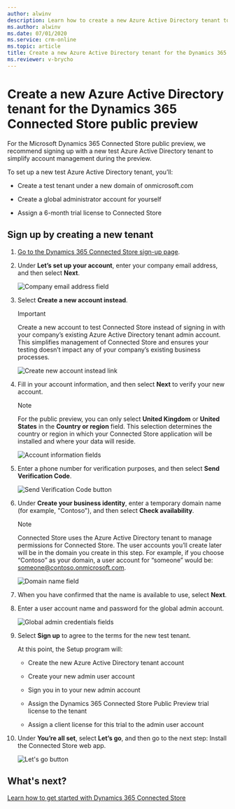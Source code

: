 ```yaml
---
author: alwinv
description: Learn how to create a new Azure Active Directory tenant to use with the Dynamics 365 Connected Store public preview
ms.author: alwinv
ms.date: 07/01/2020
ms.service: crm-online
ms.topic: article
title: Create a new Azure Active Directory tenant for the Dynamics 365 Connected Store public preview release
ms.reviewer: v-brycho
---
```


# Create a new Azure Active Directory tenant for the Dynamics 365 Connected Store public preview

For the Microsoft Dynamics 365 Connected Store public preview, we recommend signing up with a new test Azure Active Directory tenant to simplify account management 
during the preview.

To set up a new test Azure Active Directory tenant, you’ll:

- Create a test tenant under a new domain of onmicrosoft.com

- Create a global administrator account for yourself

- Assign a 6-month trial license to Connected Store

## Sign up by creating a new tenant

1. [Go to the Dynamics 365 Connected Store sign-up page](https://go.microsoft.com/fwlink/?linkid=2128173).

2. Under **Let’s set up your account**, enter your company email address, and then select **Next**.

    ![Company email address field](media/email-address.PNG "Company email address field")

3. Select **Create a new account instead**.

    > [!IMPORTANT]
    > Create a new account to test Connected Store instead of signing in with your company’s existing Azure Active Directory tenant admin account. 
    This simplifies management of Connected Store and ensures your testing doesn’t impact any of your company’s existing business processes.
    
    ![Create new account instead link](media/create-new-account.PNG "Create new account instead link")
    
4. Fill in your account information, and then select **Next** to verify your new account.

    > [!NOTE]
    > For the public preview, you can only select **United Kingdom** or **United States** in the **Country or region** field. This selection determines the country or region in which your Connected Store application will be installed and where your data will reside. 
    
    ![Account information fields](media/account-info.PNG "Account information fields")  
    
5. Enter a phone number for verification purposes, and then select **Send Verification Code**.

    ![Send Verification Code button](media/send-verification-code.PNG "Send Verification Code button")
    
6. Under **Create your business identity**, enter a temporary domain name (for example, "Contoso"), and then select **Check availability**. 

    > [!NOTE]
    > Connected Store uses the Azure Active Directory tenant to manage permissions for Connected Store. The user accounts you’ll create later will be in the domain 
    you create in this step. For example, if you choose “Contoso” as your domain, a user account for “someone” would be: someone@contoso.onmicrosoft.com.
    
    ![Domain name field](media/business-identity.PNG "Domain name field")
    
7. When you have confirmed that the name is available to use, select **Next**.

8. Enter a user account name and password for the global admin account.
  
   ![Global admin credentials fields](media/credentials.PNG "Global admin credentials fields")
   
9. Select **Sign up** to agree to the terms for the new test tenant. 

    At this point, the Setup program will: 
    
    - Create the new Azure Active Directory tenant account
    
    - Create your new admin user account
    
    - Sign you in to your new admin account
    
    - Assign the Dynamics 365 Connected Store Public Preview trial license to the tenant
    
    - Assign a client license for this trial to the admin user account    
    
10. Under **You’re all set**, select **Let’s go**, and then go to the next step: Install the Connected Store web app.  

    ![Let's go button](media/lets-go.PNG "Let's go button")

## What's next?

[Learn how to get started with Dynamics 365 Connected Store](get-started.md)



